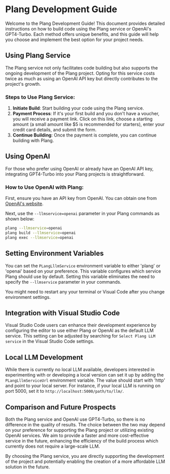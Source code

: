 ﻿# Plang Development Guide

Welcome to the Plang Development Guide! This document provides detailed instructions on how to build code using the Plang service or OpenAI's GPT4-Turbo. Each method offers unique benefits, and this guide will help you choose and implement the best option for your project needs.

## Using Plang Service

The Plang service not only facilitates code building but also supports the ongoing development of the Plang project. Opting for this service costs twice as much as using an OpenAI API key but directly contributes to the project's growth.

### Steps to Use Plang Service:

1. **Initiate Build**: Start building your code using the Plang service.
2. **Payment Process**: If it's your first build and you don't have a voucher, you will receive a payment link. Click on this link, choose a starting amount (a small amount like $5 is recommended for starters), enter your credit card details, and submit the form.
3. **Continue Building**: Once the payment is complete, you can continue building with Plang.

## Using OpenAI

For those who prefer using OpenAI or already have an OpenAI API key, integrating GPT4-Turbo into your Plang projects is straightforward.

### How to Use OpenAI with Plang:

First, ensure you have an API key from OpenAI. You can obtain one from [OpenAI's website](https://openai.com/).

Next, use the `--llmservice=openai` parameter in your Plang commands as shown below:

```bash
plang --llmservice=openai
plang build --llmservice=openai
plang exec --llmservice=openai
```

## Setting Environment Variables

You can set the `PLangLllmService` environment variable to either 'plang' or 'openai' based on your preference. This variable configures which service Plang should use by default. Setting this variable eliminates the need to specify the `--llmservice` parameter in your commands.

You might need to restart any your terminal or Visual Code after you change environment settings.

## Integration with Visual Studio Code

Visual Studio Code users can enhance their development experience by configuring the editor to use either Plang or OpenAI as the default LLM service. This setting can be adjusted by searching for `Select Plang LLM service` in the Visual Studio Code settings.

## Local LLM Development

While there is currently no local LLM available, developers interested in experimenting with or developing a local version can set it up by adding the `PLangLllmServiceUrl` environment variable. The value should start with 'http' and point to your local server. For instance, if your local LLM is running on port 5000, set it to `http://localhost:5000/path/to/llm/`.

## Comparison and Future Prospects

Both the Plang service and OpenAI use GPT4-Turbo, so there is no difference in the quality of results. The choice between the two may depend on your preference for supporting the Plang project or utilizing existing OpenAI services. We aim to provide a faster and more cost-effective service in the future, enhancing the efficiency of the build process which currently does not require a large-scale LLM.

By choosing the Plang service, you are directly supporting the development of the project and potentially enabling the creation of a more affordable LLM solution in the future.